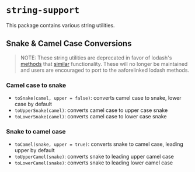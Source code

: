 # `string-support`
This package contains various string utilities.

## Snake & Camel Case Conversions
> NOTE: These string utilities are deprecated in favor of lodash's [methods](https://lodash.com/docs/4.17.15#snakeCase) that [similar](https://lodash.com/docs/4.17.15#camelCase) functionality.
> These will no longer be maintained and users are encouraged to port to the aaforelinked lodash methods.

### Camel case to snake
* `toSnake(camel, upper = false)`: converts camel case to snake, lower case by default
* `toUpperSnake(camel)`: converts camel case to upper case snake
* `toLowerSnake(camel)`: converts camel case to lower case snake

### Snake to camel case
* `toCamel(snake, upper = true)`: converts snake to camel case, leading upper by default
* `toUpperCamel(snake)`: converts snake to leading upper camel case
* `toLowerCamel(snake)`: converts snake to leading lower camel case
